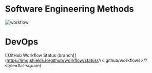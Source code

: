 # Software Engineering Methods
![workflow](https://img.shields.io/badge/Name:-ELOISE.HURST-brightgreen.svg)
# DevOps
![GitHub Workflow Status (branch)](https://img.shields.io/github/workflow/status/<eloiseehurstt39 >/<sem>/<.github/workflows>/<devlop>?style=flat-square)